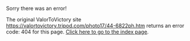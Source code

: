 

Sorry there was an error!

The original ValorToVictory site https://valortovictory.tripod.com/photo17/44-6822ph.htm returns an error code: 404 for this page. [Click here to go to the index page](../index.md).